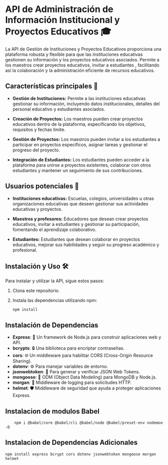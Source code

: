 # API de Administración de Información Institucional y Proyectos Educativos 🎓

La API de Gestión de Instituciones y Proyectos Educativos proporciona una plataforma robusta y flexible para que las instituciones educativas gestionen su información y los proyectos educativos asociados. Permite a los maestros crear proyectos educativos, invitar a estudiantes , facilitando así la colaboración y la administración eficiente de recursos educativos.

## Características principales 🚀

- **Gestión de Instituciones:** Permite a las instituciones educativas gestionar su información, incluyendo datos institucionales, detalles del personal educativo y estudiantes asociados.

- **Creación de Proyectos:** Los maestros pueden crear proyectos educativos dentro de la plataforma, especificando los objetivos, requisitos y fechas límite.

- **Gestión de Proyectos:** Los maestros pueden invitar a los estudiantes a participar en proyectos específicos, asignar tareas y gestionar el progreso del proyecto.

- **Integración de Estudiantes:** Los estudiantes pueden acceder a la plataforma para unirse a proyectos existentes, colaborar con otros estudiantes y mantener un seguimiento de sus contribuciones.

## Usuarios potenciales 🎯

- **Instituciones educativas:** Escuelas, colegios, universidades u otras organizaciones educativas que deseen gestionar sus actividades educativas y proyectos.

- **Maestros y profesores:** Educadores que desean crear proyectos educativos, invitar a estudiantes y gestionar su participación, fomentando el aprendizaje colaborativo.

- **Estudiantes:** Estudiantes que desean colaborar en proyectos educativos, mejorar sus habilidades y seguir su progreso académico y profesional.

## Instalación y Uso 🛠️

Para instalar y utilizar la API, sigue estos pasos:

1. Clona este repositorio.
2. Instala las dependencias utilizando npm:

    ```
    npm install
    ```

## Instalación de Dependencias 

- **Express**: 🚀 Un framework de Node.js para construir aplicaciones web y API.
- **bcrypts**: 🔒 Una biblioteca para encriptar contraseñas.
- **cors**: 🌐 Un middleware para habilitar CORS (Cross-Origin Resource Sharing).
- **dotenv**: ⚙️ Para manejar variables de entorno.
- **jsonwebtoken**: 🔑 Para generar y verificar JSON Web Tokens.
- **mongoose**: 🍃 ODM (Object Data Modeling) para MongoDB y Node.js.
- **morgan**: 📝 Middleware de logging para solicitudes HTTP.
- **helmet**: 🛡️ Middleware de seguridad que ayuda a proteger aplicaciones Express.



## Instalacion de modulos Babel

```
    npm i @babel/core @babel/cli @babel/node @babel/preset-env nodemon -D
```

## Instalacion de Dependencias Adicionales
```
npm install express bcrypt cors dotenv jsonwebtoken mongoose morgan helmet

```
